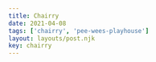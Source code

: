 ```yaml
---
title: Chairry
date: 2021-04-08
tags: ['chairry', 'pee-wees-playhouse']
layout: layouts/post.njk
key: chairry
---
```

